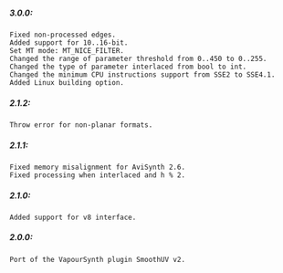 ##### 3.0.0:
    Fixed non-processed edges.
    Added support for 10..16-bit.
    Set MT mode: MT_NICE_FILTER.
    Changed the range of parameter threshold from 0..450 to 0..255.
    Changed the type of parameter interlaced from bool to int.
    Changed the minimum CPU instructions support from SSE2 to SSE4.1.
    Added Linux building option.

##### 2.1.2:
    Throw error for non-planar formats.

##### 2.1.1:
    Fixed memory misalignment for AviSynth 2.6.
    Fixed processing when interlaced and h % 2.

##### 2.1.0:
    Added support for v8 interface.
    
##### 2.0.0:
    Port of the VapourSynth plugin SmoothUV v2.